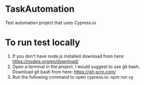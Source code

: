 # TaskAutomation

Test automation project that uses Cypress.io

# To run test locally

1. If you don't have node.js installed download from here: https://nodejs.org/en/download/
2. Open a terminal in the project. I would suggest to use git bash. Download git bash from here: https://git-scm.com/
3. Run the following command to open cypress.io: npm run cy
